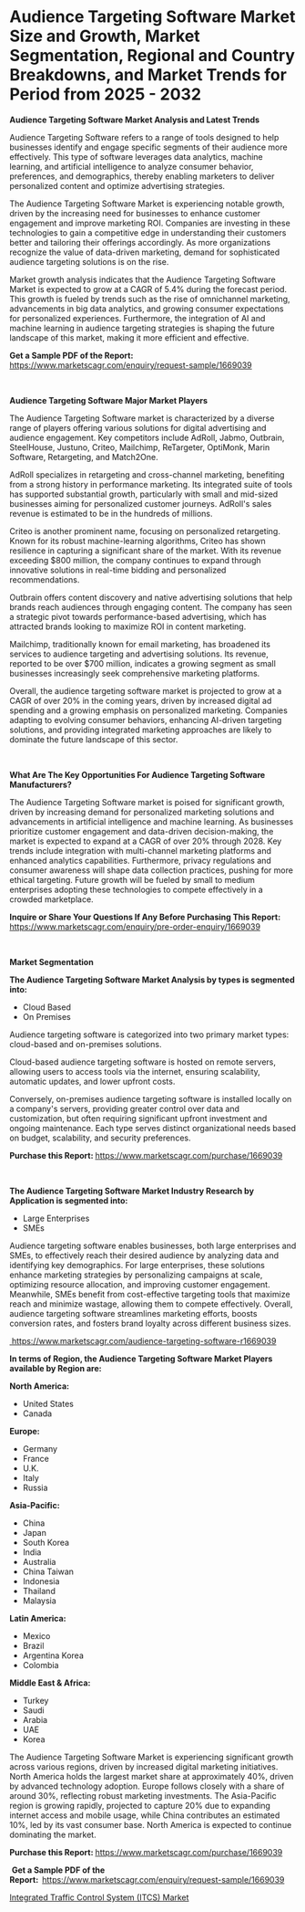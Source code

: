 <p><h1>Audience Targeting Software Market Size and Growth, Market Segmentation, Regional and Country Breakdowns, and Market Trends for Period from 2025 -  2032</h1></p><p><strong>Audience Targeting Software Market Analysis and Latest Trends</strong></p>
<p><p>Audience Targeting Software refers to a range of tools designed to help businesses identify and engage specific segments of their audience more effectively. This type of software leverages data analytics, machine learning, and artificial intelligence to analyze consumer behavior, preferences, and demographics, thereby enabling marketers to deliver personalized content and optimize advertising strategies.</p><p>The Audience Targeting Software Market is experiencing notable growth, driven by the increasing need for businesses to enhance customer engagement and improve marketing ROI. Companies are investing in these technologies to gain a competitive edge in understanding their customers better and tailoring their offerings accordingly. As more organizations recognize the value of data-driven marketing, demand for sophisticated audience targeting solutions is on the rise.</p><p>Market growth analysis indicates that the Audience Targeting Software Market is expected to grow at a CAGR of 5.4% during the forecast period. This growth is fueled by trends such as the rise of omnichannel marketing, advancements in big data analytics, and growing consumer expectations for personalized experiences. Furthermore, the integration of AI and machine learning in audience targeting strategies is shaping the future landscape of this market, making it more efficient and effective.</p></p>
<p><strong>Get a Sample PDF of the Report:&nbsp;</strong> <a href="https://www.marketscagr.com/enquiry/request-sample/1669039?utm_campaign=3189&utm_medium=2&utm_source=Github&utm_content=ia&utm_term=11032025&utm_id=audience-targeting-software">https://www.marketscagr.com/enquiry/request-sample/1669039</a></p>
<p>&nbsp;</p>
<p><strong>Audience Targeting Software Major Market Players</strong></p>
<p><p>The Audience Targeting Software market is characterized by a diverse range of players offering various solutions for digital advertising and audience engagement. Key competitors include AdRoll, Jabmo, Outbrain, SteelHouse, Justuno, Criteo, Mailchimp, ReTargeter, OptiMonk, Marin Software, Retargeting, and Match2One.</p><p>AdRoll specializes in retargeting and cross-channel marketing, benefiting from a strong history in performance marketing. Its integrated suite of tools has supported substantial growth, particularly with small and mid-sized businesses aiming for personalized customer journeys. AdRoll's sales revenue is estimated to be in the hundreds of millions.</p><p>Criteo is another prominent name, focusing on personalized retargeting. Known for its robust machine-learning algorithms, Criteo has shown resilience in capturing a significant share of the market. With its revenue exceeding $800 million, the company continues to expand through innovative solutions in real-time bidding and personalized recommendations.</p><p>Outbrain offers content discovery and native advertising solutions that help brands reach audiences through engaging content. The company has seen a strategic pivot towards performance-based advertising, which has attracted brands looking to maximize ROI in content marketing.</p><p>Mailchimp, traditionally known for email marketing, has broadened its services to audience targeting and advertising solutions. Its revenue, reported to be over $700 million, indicates a growing segment as small businesses increasingly seek comprehensive marketing platforms.</p><p>Overall, the audience targeting software market is projected to grow at a CAGR of over 20% in the coming years, driven by increased digital ad spending and a growing emphasis on personalized marketing. Companies adapting to evolving consumer behaviors, enhancing AI-driven targeting solutions, and providing integrated marketing approaches are likely to dominate the future landscape of this sector.</p></p>
<p>&nbsp;</p>
<p><strong>What Are The Key Opportunities For Audience Targeting Software Manufacturers?</strong></p>
<p><p>The Audience Targeting Software market is poised for significant growth, driven by increasing demand for personalized marketing solutions and advancements in artificial intelligence and machine learning. As businesses prioritize customer engagement and data-driven decision-making, the market is expected to expand at a CAGR of over 20% through 2028. Key trends include integration with multi-channel marketing platforms and enhanced analytics capabilities. Furthermore, privacy regulations and consumer awareness will shape data collection practices, pushing for more ethical targeting. Future growth will be fueled by small to medium enterprises adopting these technologies to compete effectively in a crowded marketplace.</p></p>
<p><strong>Inquire or Share Your Questions If Any Before Purchasing This Report:</strong> <a href="https://www.marketscagr.com/enquiry/pre-order-enquiry/1669039?utm_campaign=3189&utm_medium=2&utm_source=Github&utm_content=ia&utm_term=11032025&utm_id=audience-targeting-software">https://www.marketscagr.com/enquiry/pre-order-enquiry/1669039</a></p>
<p>&nbsp;</p>
<p><strong>Market Segmentation</strong></p>
<p><strong>The Audience Targeting Software Market Analysis by types is segmented into:</strong></p>
<p><ul><li>Cloud Based</li><li>On Premises</li></ul></p>
<p><p>Audience targeting software is categorized into two primary market types: cloud-based and on-premises solutions. </p><p>Cloud-based audience targeting software is hosted on remote servers, allowing users to access tools via the internet, ensuring scalability, automatic updates, and lower upfront costs. </p><p>Conversely, on-premises audience targeting software is installed locally on a company's servers, providing greater control over data and customization, but often requiring significant upfront investment and ongoing maintenance. Each type serves distinct organizational needs based on budget, scalability, and security preferences.</p></p>
<p><strong>Purchase this Report:&nbsp;</strong><a href="https://www.marketscagr.com/purchase/1669039?utm_campaign=3189&utm_medium=2&utm_source=Github&utm_content=ia&utm_term=11032025&utm_id=audience-targeting-software">https://www.marketscagr.com/purchase/1669039</a></p>
<p>&nbsp;</p>
<p><strong>The Audience Targeting Software Market Industry Research by Application is segmented into:</strong></p>
<p><ul><li>Large Enterprises</li><li>SMEs</li></ul></p>
<p><p>Audience targeting software enables businesses, both large enterprises and SMEs, to effectively reach their desired audience by analyzing data and identifying key demographics. For large enterprises, these solutions enhance marketing strategies by personalizing campaigns at scale, optimizing resource allocation, and improving customer engagement. Meanwhile, SMEs benefit from cost-effective targeting tools that maximize reach and minimize wastage, allowing them to compete effectively. Overall, audience targeting software streamlines marketing efforts, boosts conversion rates, and fosters brand loyalty across different business sizes.</p></p>
<p><a href="https://www.marketscagr.com/audience-targeting-software-r1669039?utm_campaign=3189&utm_medium=2&utm_source=Github&utm_content=ia&utm_term=11032025&utm_id=audience-targeting-software">&nbsp;https://www.marketscagr.com/audience-targeting-software-r1669039</a></p>
<p><strong>In terms of Region, the Audience Targeting Software Market Players available by Region are:</strong></p>
<p>
    <p> <strong> North America: </strong>
        <ul>
            <li>United States</li>
            <li>Canada</li>
        </ul>
        </p> 
    <p> <strong> Europe: </strong>
        <ul>
            <li>Germany</li>
            <li>France</li>
            <li>U.K.</li>
            <li>Italy</li>
            <li>Russia</li>
        </ul>
        </p> 
    <p> <strong> Asia-Pacific: </strong>
        <ul>
            <li>China</li>
            <li>Japan</li>
            <li>South Korea</li>
            <li>India</li>
            <li>Australia</li>
            <li>China Taiwan</li>
            <li>Indonesia</li>
            <li>Thailand</li>
            <li>Malaysia</li>
        </ul>
        </p> 
    <p> <strong> Latin America: </strong>
        <ul>
            <li>Mexico</li>
            <li>Brazil</li>
            <li>Argentina Korea</li>
            <li>Colombia</li>
        </ul>
        </p> 
    <p> <strong> Middle East & Africa: </strong>
        <ul>
            <li>Turkey</li>
            <li>Saudi</li>
            <li>Arabia</li>
            <li>UAE</li>
            <li>Korea</li>
        </ul>
    </p>
    </p>
<p><p>The Audience Targeting Software Market is experiencing significant growth across various regions, driven by increased digital marketing initiatives. North America holds the largest market share at approximately 40%, driven by advanced technology adoption. Europe follows closely with a share of around 30%, reflecting robust marketing investments. The Asia-Pacific region is growing rapidly, projected to capture 20% due to expanding internet access and mobile usage, while China contributes an estimated 10%, led by its vast consumer base. North America is expected to continue dominating the market.</p></p>
<p><strong>Purchase this Report: </strong><a href="https://www.marketscagr.com/purchase/1669039?utm_campaign=3189&utm_medium=2&utm_source=Github&utm_content=ia&utm_term=11032025&utm_id=audience-targeting-software">https://www.marketscagr.com/purchase/1669039</a></p>
<p>&nbsp;<strong>Get a Sample PDF of the Report:&nbsp;&nbsp;</strong><a href="https://www.marketscagr.com/enquiry/request-sample/1669039?utm_campaign=3189&utm_medium=2&utm_source=Github&utm_content=ia&utm_term=11032025&utm_id=audience-targeting-software">https://www.marketscagr.com/enquiry/request-sample/1669039</a></p>
<p><strong></strong></p>
<p><p><a href="https://github.com/evraltandre36/Market-Research-Report-List-1/blob/main/integrated-traffic-control-system-itcs-market.md?utm_campaign=3189&utm_medium=2&utm_source=Github&utm_content=ia&utm_term=11032025&utm_id=audience-targeting-software">Integrated Traffic Control System (ITCS) Market</a></p></p>